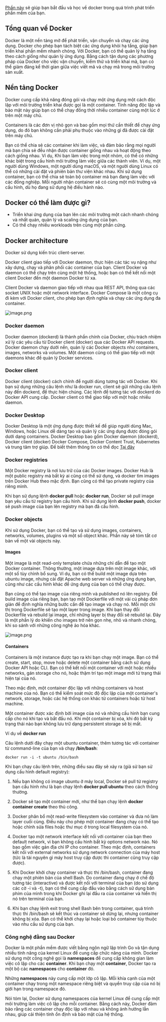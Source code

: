 [Phần này](https://docs.docker.com/guides/) sẽ giúp bạn bắt đầu và học về docker trong quá trình phát triển phần mềm của bạn.

## Tổng quan về Docker

Docker là một nền tảng mở để phát triển, vận chuyển và chạy các ứng dụng. Docker cho phép bạn tách biệt các ứng dụng khỏi hạ tầng, giúp bạn triển khai phần mềm nhanh chóng. Với Docker, bạn có thể quản lý hạ tầng theo cách giống như quản lý ứng dụng. Bằng cách tận dụng các phương pháp của Docker cho việc vận chuyển, kiểm thử và triển khai mã, bạn có thể giảm đáng kể thời gian giữa việc viết mã và chạy mã trong môi trường sản xuất.

## Nền tảng Docker

Docker cung cấp khả năng đóng gói và chạy một ứng dụng một cách độc lập với môi trường triển khai được gọi là một container. Tính năng độc lập và bảo mật này giúp bạn có thể chạy đồng thời nhiều container cùng một lúc ở trên một máy chủ. 

Containers là các đơn vị nhỏ gọn và bao gồm mọi thứ cần thiết để chạy ứng dụng, do đó bạn không cần phải phụ thuộc vào những gì đã được cài đặt trên máy chủ. 

Bạn có thể chia sẻ các container khi làm việc, và đảm bảo rằng mọi người mà bạn chia sẻ đều nhận được container giống nhau và hoạt động theo cách giống nhau. Ví dụ, Khi bạn làm việc trong một nhóm, có thể có những khác biệt trong cấu hình môi trường làm việc giữa các thành viên. Ví dụ, một người dùng Windows, một người dùng macOS, và một người dùng Linux có thể có những cài đặt và phiên bản thư viện khác nhau. Khi sử dụng container, bạn có thể chia sẻ toàn bộ container mà bạn đang làm việc với các đồng nghiệp. Mỗi người nhận container sẽ có cùng một môi trường và cấu hình, dù họ đang sử dụng hệ điều hành nào.

## Docker có thể làm được gì?
+ Triển khai ứng dụng của bạn lên các môi trường một cách nhanh chóng và nhất quán, quản lý và scaling ứng dụng của bạn.
+ Có thể chạy nhiều workloads trên cùng một phần cứng.

## Docker architecture

Docker sử dụng kiến trúc client-server. 

Docker client giao tiếp với Docker daemon, thực hiện các tác vụ nặng như xây dựng, chạy và phân phối các container của bạn. Client Docker và daemon có thể chạy trên cùng một hệ thống, hoặc bạn có thể kết nối một client Docker đến một daemon Docker từ xa. 

Client Docker và daemon giao tiếp với nhau qua REST API, thông qua các socket UNIX hoặc một network interface. Docker Compose là một công cụ đi kèm với Docker client, cho phép bạn định nghĩa và chạy các ứng dụng đa container.

![image.png](https://docs.docker.com/get-started/images/docker-architecture.webp)

### Docker daemon

Docker daemon (dockerd) là thành phần chính của Docker, chịu trách nhiệm xử lý các yêu cầu từ Docker client (docker) qua các Docker API requests. Docker daemon chạy dưới nền, quản lý các Docker objects như containers, images, networks và volumes. Một daemon cũng có thể giao tiếp với một daemons khác để quản lý Docker services.

### Docker client

Docker client (docker) cách chính để người dùng tương tác với Docker. Khi bạn sử dụng những câu lệnh như là docker run, client sẽ gửi những câu lệnh này đến dockerd, để thực hiện chúng. Các lệnh để tương tác với dockerd do Docker API cung cấp. Docker client có thể giao tiếp với một hoặc nhiều daemon.

### Docker Desktop


Docker Desktop là một ứng dụng được thiết kế để giúp người dùng Mac, Windows, hoặc Linux dễ dàng tạo và quản lý các ứng dụng được đóng gói dưới dạng containers. Docker Desktop bao gồm Docker daemon (dockerd),  Docker client (docker)  Docker Compose, Docker Content Trust, Kubernetes và trung tâm trợ giúp. Để biết thêm thông tin có thể đọc [Tại đây](https://docs.docker.com/desktop/)

### Docker registries

Một Docker registry là nơi lưu trữ của các Docker images.  Docker Hub là một public registry mà bất kỳ ai cũng có thể sử dụng, và docker tìm images trên Docker Hub theo mặc định. Bạn cũng có thể tạo private registry của riêng mình.

Khi bạn sử dụng lệnh **docker pull** hoặc **docker run**, Docker sẽ pull image bạn yêu cầu từ registry bạn cấu hình. Khi sử dụng lệnh **docker push**, docker sẽ push image của bạn lên registry mà bạn đã cấu hình.

### Docker objects

Khi sử dụng Docker, bạn có thể tạo và sử dụng images, containers, networks, volumes, plugins và một số object khác. Phần này sẽ tóm tắt cơ bản về một vài objects này.


#### Images

Một image là một read-only template chứa những chỉ dẫn để tạo một Docker container. Thông thường, một image dựa trên một image khác, với một số tùy chỉnh bổ sung. Ví dụ, bạn có thể build một image dựa trên ubuntu image, nhưng cài đặt Apache web server và những ứng dụng bạn, cũng như các cấu hình khác để ứng dụng của bạn có thể chạy được.

Bạn cũng có thể tạo image của riêng mình và published nó lên registry. Để build image của riêng bạn, bạn tạo một Dockerfile với một vài cú pháp đơn giản để định nghĩa những bước cần để tạo image và chạy nó. Mỗi một chỉ thị trong Dockerfile sẽ tạo một layer trong image. Khi bạn thay đổi Dockerfile và rebuild lại image, chỉ những layer bị thay đổi sẽ rebuild lại. Đây là một phần lý do khiến cho images trở nên gọn nhẹ, nhỏ và nhanh chóng, khi so sánh với những công nghệ ảo hóa khác.

![image.png](https://www.codeproject.com/KB/Articles/1133826/Docker-layers.png)

#### Containers

Containers là một instance được tạo ra khi bạn chạy một image. Bạn có thể create, start, stop, move hoặc delete một container bằng cách sử dụng Docker API hoặc CLI. Bạn có thể kết nối một container với một hoặc nhiều networks, gán storage cho nó, hoặc thậm trí tạo một image mới từ trạng thái hiện tại của nó.

Theo mặc định, một container độc lập với những containers và host machine của nó. Bạn có thể kiểm soát mức độ độc lập của một  container's network, storage, hoặc các hệ thống con khác từ containers hoặc từ host machine.

Một container được xác định bởi image của nó và những cấu hình bạn cung cấp cho nó khi tạo và bắt đầu nó. Khi một container bị xóa, khi đó bất kỳ trạng thái nào bạn không lưu trữ dạng persistent storage sẽ bị mất.

Ví dụ về **docker run**

Câu lệnh dưới đây chạy một ubuntu container, thêm tương tác với container từ command-line của bạn và chạy **/bin/bash**:

```docker
docker run -i -t ubuntu /bin/bash
```

Khi bạn chạy câu lệnh trên, những điều sau đây sẽ xảy ra (giả sử bạn sử dụng cấu hình default registry):

1. Nếu bạn không có image ubuntu ở máy local, Docker sẽ pull từ registry bạn cấu hình như là bạn chạy lệnh **docker pull ubuntu** theo cách thông thường.

2. Docker sẽ tạo một container mới, như thể bạn chạy lệnh **docker container create** theo thủ công.

3. Docker phân bổ một read-write filesystem vào container và đưa nó làm layer cuối cùng. Điều này cho phép một container đang chạy có thể tạo hoặc chỉnh sửa files hoặc thư mục ở trong local filesystem của nó.

4. Docker tạo một network interface kết nối với container của bạn theo default network, vì bạn không cấu hình bất kỳ options network nào. Nó bao gồm việc gán địa chỉ IP cho container. Theo mặc định, containers kết nối với  external networks sử dụng network connection của máy host (tức là tài nguyên gì máy host truy cập được thì container cũng truy cập được).

5. Khi Docker khởi chạy container và thực thi /bin/bash, container đang chạy một phiên bản của shell Bash. Do container đang chạy ở chế độ tương tác (interactive) và được kết nối với terminal của bạn (do sử dụng các cờ -i và -t), bạn có thể cung cấp đầu vào bằng cách sử dụng bàn phím của mình trong khi Docker ghi lại đầu ra của container và hiển thị nó trên terminal của bạn.

6. Khi bạn chạy lệnh exit trong shell Bash bên trong container, quá trình thực thi /bin/bash sẽ kết thúc và container sẽ dừng lại, nhưng container không bị xóa. Bạn có thể khởi chạy lại hoặc loại bỏ container tùy thuộc vào nhu cầu sử dụng của bạn.

### Công nghệ đằng sau Docker

Docker là một phần mềm được viết bằng ngôn ngữ lập trình Go và tận dụng nhiều tính năng của kernel Linux để cung cấp chức năng của mình. Docker sử dụng một công nghệ gọi là **namespaces** để cung cấp không gian làm việc cô lập cho các **container**. Khi bạn chạy một **container**, Docker tạo ra một bộ các **namespaces** cho **container** đó.

Những **namespaces** này cung cấp một lớp cô lập. Mỗi khía cạnh của một container chạy trong một namespace riêng biệt và quyền truy cập của nó bị giới hạn trong namespace đó.

Nói tóm lại, Docker sử dụng namespaces của kernel Linux để cung cấp một môi trường làm việc cô lập cho mỗi container. Bằng cách này, Docker đảm bảo rằng các container chạy độc lập với nhau và không ảnh hưởng lẫn nhau, giúp cải thiện tính ổn định và bảo mật của hệ thống.





